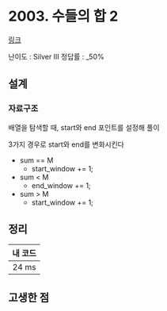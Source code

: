 # 2003. 수들의 합 2

[링크](https://www.acmicpc.net/problem/2003)

난이도 : Silver III
정답률 : \_50%

## 설계

### 자료구조

배열을 탐색할 때, start와 end 포인트를 설정해 풀이

3가지 경우로 start와 end를 변화시킨다

- sum == M
  - start_window += 1;
- sum < M
  - end_window += 1;
- sum > M
  - start_window += 1;

## 정리

| 내 코드 |
| :-----: |
|  24 ms  |

## 고생한 점
